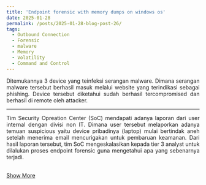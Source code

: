```yaml
---
title: 'Endpoint forensic with memory dumps on windows os'
date: 2025-01-28
permalink: /posts/2025-01-28-blog-post-26/
tags:
  - Outbound Connection
  - Forensic
  - malware
  - Memory
  - Volatility
  - Command and Control
---
```

<p style="text-align: justify;">
Ditemukannya 3 device yang teinfeksi serangan malware. Dimana serangan malware tersebut berhasil masuk melalui website yang terindikasi sebagai phishing. Device tersebut diketahui sudah berhasil tercompromised dan berhasil di remote oleh attacker.
</p>

---
<p style="text-align: justify;">Tim Security Opreation Center (SoC) mendapati adanya laporan dari user internal dengan divisi non IT. Dimana user tersebut melaporkan adanya temuan suspicious yaitu device pribadinya (laptop) mulai bertindak aneh setelah menerima email mencurigakan untuk pembaruan keamanan. Dari hasil laporan tersebut, tim SoC mengeskalasikan kepada tier 3 analyst untuk dilalukan proses endpoint forensic guna mengetahui apa yang sebenarnya terjadi. 
<br><br>
</p>
</p>

[Show More](https://github.com/Abdibimantara/Endpoint-forensic-with-memory-dumps-on-windows-os/blob/ddc5945ac75eee3607f3a8b4286d3ce2356fc577/Endpoint%20Forensics%20with%20memory%20dumps%20on%20windows%20os%20.pdf) 